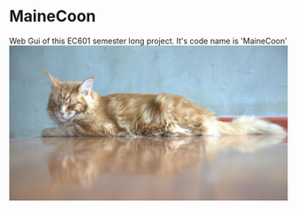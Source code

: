 # MaineCoon
Web Gui of this EC601 semester long project. It's code name is 'MaineCoon'
![Mascot](DSC_4683.jpg)
